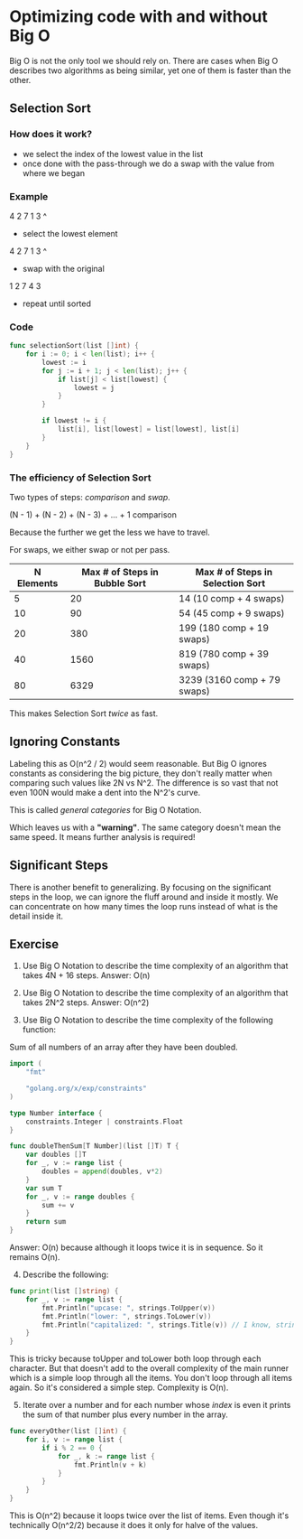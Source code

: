 # Optimizing code with and without Big O

Big O is not the only tool we should rely on. There are cases when Big O describes two algorithms as being similar, yet
one of them is faster than the other.

## Selection Sort

### How does it work?

- we select the index of the lowest value in the list
- once done with the pass-through we do a swap with the value from where we began

### Example

4 2 7 1 3
^

- select the lowest element

4 2 7 1 3
      ^

- swap with the original

1 2 7 4 3

- repeat until sorted

### Code

```go
func selectionSort(list []int) {
    for i := 0; i < len(list); i++ {
        lowest := i
        for j := i + 1; j < len(list); j++ {
            if list[j] < list[lowest] {
                lowest = j
            }
        }

        if lowest != i {
            list[i], list[lowest] = list[lowest], list[i]
        }
    }
}
```

### The efficiency of Selection Sort

Two types of steps: _comparison_ and _swap_.

(N - 1) + (N - 2) + (N - 3) + ... + 1 comparison

Because the further we get the less we have to travel.

For swaps, we either swap or not per pass.

| N Elements | Max # of Steps in Bubble Sort | Max # of Steps in Selection Sort |
| ---------- | ----------------------------- | -------------------------------- |
| 5          | 20                            | 14 (10 comp + 4 swaps)           |
| 10         | 90                            | 54 (45 comp + 9 swaps)           |
| 20         | 380                           | 199 (180 comp + 19 swaps)        |
| 40         | 1560                          | 819 (780 comp + 39 swaps)        |
| 80         | 6329                          | 3239 (3160 comp + 79 swaps)      |

This makes Selection Sort _twice_ as fast.

## Ignoring Constants

Labeling this as O(n^2 / 2) would seem reasonable. But Big O ignores constants as considering the big picture, they
don't really matter when comparing such values like 2N vs N^2. The difference is so vast that not even 100N would make
a dent into the N^2's curve.

This is called _general categories_ for Big O Notation.

Which leaves us with a **"warning"**. The same category doesn't mean the same speed. It means further analysis is required!

## Significant Steps

There is another benefit to generalizing. By focusing on the significant steps in the loop, we can ignore the fluff
around and inside it mostly. We can concentrate on how many times the loop runs instead of what is the detail inside it.

## Exercise

1. Use Big O Notation to describe the time complexity of an algorithm that takes 4N + 16 steps.
Answer: O(n)
2. Use Big O Notation to describe the time complexity of an algorithm that takes 2N^2 steps.
Answer: O(n^2)

3. Use Big O Notation to describe the time complexity of the following function:

Sum of all numbers of an array after they have been doubled.

```go
import (
	"fmt"

	"golang.org/x/exp/constraints"
)

type Number interface {
	constraints.Integer | constraints.Float
}

func doubleThenSum[T Number](list []T) T {
	var doubles []T
	for _, v := range list {
		doubles = append(doubles, v*2)
	}
	var sum T
	for _, v := range doubles {
		sum += v
	}
	return sum
}
```

Answer: O(n) because although it loops twice it is in sequence. So it remains O(n).

4. Describe the following:

```go
func print(list []string) {
    for _, v := range list {
        fmt.Println("upcase: ", strings.ToUpper(v))
        fmt.Println("lower: ", strings.ToLower(v))
        fmt.Println("capitalized: ", strings.Title(v)) // I know, strings.Title is deprecated...
    }
}
```

This is tricky because toUpper and toLower both loop through each character. But that doesn't add to the overall
complexity of the main runner which is a simple loop through all the items. You don't loop through all items again.
So it's considered a simple step. Complexity is O(n).

5. Iterate over a number and for each number whose _index_ is even it prints the sum of that number plus every number in
the array.

```go
func everyOther(list []int) {
    for i, v := range list {
        if i % 2 == 0 {
            for _, k := range list {
                fmt.Println(v + k)
            }
        }
    }
}
```

This is O(n^2) because it loops twice over the list of items. Even though it's technically O(n^2/2) because it does it
only for halve of the values.